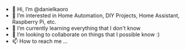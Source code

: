- 👋 Hi, I’m @danielkaoro
- 👀 I’m interested in Home Automation, DIY Projects, Home Assistant, Raspberry Pi, etc.
- 🌱 I’m currently learning everything that I don't know
- 💞️ I’m looking to collaborate on things that I possible know :)
- 📫 How to reach me ...

<!---
danielkaoro/danielkaoro is a ✨ special ✨ repository because its `README.md` (this file) appears on your GitHub profile.
You can click the Preview link to take a look at your changes.
--->
